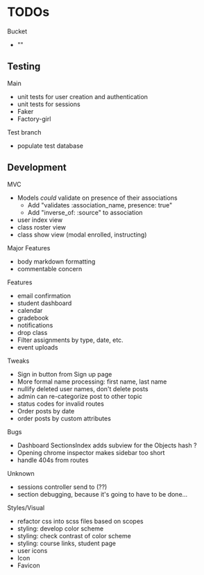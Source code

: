 # TODOs

Bucket
* ""

## Testing
Main
* unit tests for user creation and authentication
* unit tests for sessions
* Faker
* Factory-girl

Test branch
* populate test database

## Development
MVC
* Models *could* validate on presence of their associations
  * Add "validates :association_name, presence: true"
  * Add "inverse_of: :source" to association
* user index view
* class roster view
* class show view (modal enrolled, instructing)

Major Features
* body markdown formatting
* commentable concern

Features
* email confirmation
* student dashboard
* calendar
* gradebook
* notifications
* drop class
* Filter assignments by type, date, etc.
* event uploads

Tweaks
* Sign in button from Sign up page
* More formal name processing: first name, last name
* nullify deleted user names, don't delete posts
* admin can re-categorize post to other topic
* status codes for invalid routes
* Order posts by date
* order posts by custom attributes

Bugs
* Dashboard SectionsIndex adds subview for the Objects hash ?
* Opening chrome inspector makes sidebar too short
* handle 404s from routes

Unknown
* sessions controller send to (??)
* section debugging, because it's going to have to be done...


Styles/Visual
* refactor css into scss files based on scopes
* styling: develop color scheme
* styling: check contrast of color scheme
* styling: course links, student page
* user icons
* Icon
* Favicon
